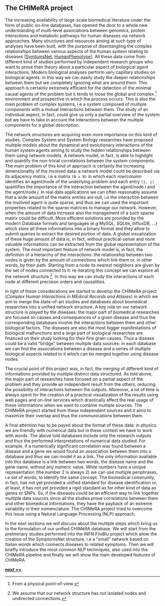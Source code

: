 ## The CHIMeRA project

The increasing availability of large-scale biomedical literature under the form of public on-line databases, has opened the door to a whole new understanding of multi-level associations between genomics, protein interactions and metabolic pathways for human diseases via network approaches.
Many structures and resources aiming at such type of analyses have been built, with the purpose of disentangling the complex relationships between various aspects of the human system relating to diseases [[SymtomsNet](https://www.nature.com/articles/ncomms5212), [HumanPhenotype](https://doi.org/10.1371/journal.pcbi.1000353)].
All these data come from different kind of studies performed by independent research groups who want to prove their theory about a particular aspect of biological agent interactions.
Modern biological analyses perform very capillary studies on biological agents: in this way we can easily study the deeper relationships between them but we completely ignoring what are around them.
This approach is certainly extremely efficient for the detection of the minimal causal agents of the problem but it tends to loose the global and complex [^1] environment and prospective in which the process occurs.
This is also the main problem of complex systems, i.e a system composed of multiple components with a mutual interactions between them.
The study of an individual aspect, in fact, could give us only a partial overview of the system but we have to take in account the interactions between the multiple components for a global description.

The network structures are acquiring even more importance on this kind of studies.
Complex System and System Biology researches have proposed multiple models about the dynamical and evolutionary interactions of the human system agents aiming to study the hidden relationships between them using network models.
A network model, in fact, is able to highlight and quantify the non-trivial correlations between the system components.
The main problem of this kind of approach is certainly the increasing dimensionality of the involved data: a network model could be described via its adjacency matrix, i.e a matrix `(N x N)` in which each row/column identifies an agent/node of the underlying problem and each entry `(i, j)` quantifies the importance of the interaction between the agent/node $i$ and the agent/node $j$.
In real data applications we can often reasonably assume that a wide amount of the matrix entries are null, i.e the interaction between the involved agent is quite sparse, and thus we can used the important properties related to the sparse matrices to manage our network.
However, when the amount of data increase also the management of a such sparse matrix could be difficult.
More efficient solutions are provided by the modern Database formats and languages (e.g MySQL, SQLite, InfluxDB, ...) which store all these informations into a binary format and they allow to submit queries to extract the desired portion of data.
A global visualization of these huge amount of data is, in fact, without practical-sense and none valuable informations can be extracted from the global representation of the system.
The most important feature of network model is, in fact, the definition of a hierarchy of the interactions: the relationship between two nodes is given by the amount of connections which link them or, in other words, by their path.
Starting from a node its nearest neighbors are given by the set of nodes connected to it: re-iterating this concept we can explore all the network structure [^2].
In this way we can study the interactions of each node at different precision orders and causalities.

In light of these considerations we started to develop the CHIMeRA project (*Complex Human Interactions in MEdical Records and Atlases*) in which we aim to merge the state-of-art studies and databases about biomedical researches into a unified network structure.
A key role on our network structure is played by the diseases: the major part of biomedical researches are focused on causes and consequences of a given disease and thus the corresponding databases involve the interactions between them and other biological factors.
The diseases are also the most bigger manifestations of biological malfunctions and a large part of biological researches are financed on their study looking for their fine grain causes.
Thus a disease could be a valid "bridge" between multiple data sources: in each database we can find the associations between a disease and a series of multiple biological aspects related to it which can be merged together using disease nodes.

The crucial point of this project was, in fact, the merging of different kind of informations provided by multiple distinct data structured.
As told above, the major part of researches have focused on a partial aspect of the problem and they provide an independent result from the others, reducing the possibility of interactions between the outputs.
Moreover, a lot of time is always spent for the creation of a practical visualization of the results using web pages and on-line services which drastically affect the real usage of these informations when we want to combine multiple sources.
The CHIMeRA project started from these independent sources and it aims to maximize their overlap and thus the communications between them.

A final attention has to be payed about the format of these data: in physics we are friendly with numerical data but in these context we have to work with words.
The above told databases include only the research outputs and thus the performed interpretations of numerical data studied.
For example, if a numerically significant correlation was found between a disease and a gene we would found an association between them into a database and thus we can model it as a link.
The only information available into this database is a link between two words, the disease name and the gene name, without any numeric value.
While numbers have a unique representation (the number 2 is always 2) we can use multiple periphrases, i.e set of words, to identify the same concept.
The biomedical community, in fact, has not yet provided a unified standard for disease identification or, at least, it has not yet provided a rigid standard as for other kind of data as genes or SNPs.
So, if the diseases could be an efficient way to link together multiple data sources since all the studies prove correlations between them and other biomedical informations, they have the payback of an extreme variability in their nomenclature.
The CHIMeRA project tried to overcome this issue using a Natural Language Processing (NLP) approach.

In the next sections we will discuss about the multiple steps which bring us to the formulation of our unified CHIMeRA database.
We will start from the preliminary studies performed into the INFN FiloBlu project which allow the creation of the SymptomsNet structure, i.e a "small" network based on Italian words which connects diseases to related symptoms.
Then we will briefly introduce the most common NLP techniques, also used into the CHIMeRA pipeline and finally we will show the main developed features of CHIMeRA.

[^1]: From a physical point-of-view.

[^2]: We assume that our network structure has not isolated nodes and undirected connections.

[**next >>**](./SymptomsNet.md)
